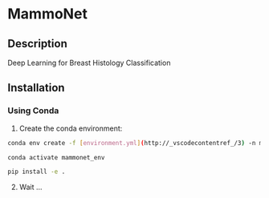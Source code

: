 # MammoNet

## Description
Deep Learning for Breast Histology Classification

## Installation

### Using Conda

1. Create the conda environment:

```bash
conda env create -f [environment.yml](http://_vscodecontentref_/3) -n mammonet_env

conda activate mammonet_env

pip install -e .
```

2. Wait ...